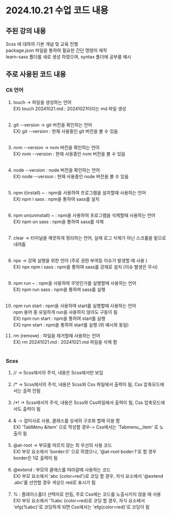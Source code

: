 # 2024.10.21 수업 코드 내용

## 주된 강의 내용

Scss 에 대하여 기본 개념 및 교육 진행 <br>
package.json 파일을 통하여 필요한 간단 명령어 제작<br>
learn-sass 폴더를 새로 생성 하였으며, syntax 폴더에 공부를 예시<br>

## 주로 사용된 코드 내용

### Cli 언어

1. touch -> 파일을 생성하는 언어<br>
   EX) touch 20241021.md : 20241021이라는 md 파일 생성<br>
   <br>
2. git --version -> git 버전을 확인하는 언어 <br>
   EX) git --version : 현재 사용중인 git 버전을 볼 수 있음 <br>
   <br>
3. nvm --version -> nvm 버전을 확인하는 언어<br>
   EX) nvm --version : 현재 사용중인 nvm 버전을 볼 수 있음 <br>
   <br>
4. node --version : node 버전을 확인하는 언어<br>
   EX) node --version : 현재 사용중인 node 버전을 볼 수 있음<br>
   <br>
5. npm i(install) ~ : npm을 사용하여 프로그램을 설치할때 사용하는 언어 <br>
   EX) npm i sass : npm을 통하여 sass를 설치 <br>
   <br>
6. npm un(uninstall) ~ : npm을 사용하여 프로그램을 삭제할때 사용하는 언어 <br>
   EX) npm un sass : npm을 통하여 sass를 삭제 <br>
   <br>
7. clear -> 터미널을 깨끗하게 정리하는 언어, 실제 로그 삭제가 아닌 스크롤을 밑으로 내려줌 <br>
   <br>
8. npx -> 강제 실행을 위한 언어 (주로 권한 부여등 이슈가 발생할 때 사용 )<br>
   EX) npx npm i sass : npm을 통하여 sass를 강제로 설치 (이슈 발생은 무시)<br>
   <br>
9. npm run ~ : npm을 사용하여 무엇인가를 실행할때 사용하는 언어 <br>
   EX) npm run sass : npm을 통하여 sass를 실행<br>
   <br>
10. npm run start : npm을 사용하여 start를 실행할때 사용하는 언어 <br>
    npm 용어 중 유일하게 run을 사용하지 않아도 구동이 됨<br>
    EX) npm run start : npm을 통하여 start를 실행<br>
    EX) npm start : npm을 통하여 start를 실행 (위 예시와 동일)
    <br>

11. rm (remove) : 파일을 제거할때 사용하는 언어<br>
    EX) rm 20241021.md : 20241021.md 파일을 삭제 함 <br>
    <br>

### Scss

1. // -> Scss에서의 주석, 내용은 Scss에서만 보임<br>
   <br>
2. /\* -> Scss에서의 주석, 내용은 Scss와 Css 파일에서 출력이 됨, Css 압축모드에서는 출력 안됨<br>
   <br>
3. /\*! -> Scss에서의 주석, 내용은 Scss와 Css파일에서 출력이 됨, Css 압축모드에서도 출력이 됨<br>
   <br>
4. & -> 접미사로 사용, 클래스를 상세히 구조화 할때 이용 함<BR>
   EX) 'TabMenu &item' 으로 작성할 경우-> Css에서는 'Tabmenu\_\_item' 로 노출이 됨<br>
   <br>
5. @at-root -> 부모를 따르지 않는 최 우선의 사용 코드 <br>
   EX) 부모 요소에서 'border:0' 으로 하였으나, '@at-root boder:1'로 할 경우 border은 1로 출력이 됨<br>
   <br>
6. @extend : 부모의 클래스를 따라갈때 사용하는 코드 <br>
   EX) 부모 요소에서 'abc {color=red'}로 코딩 할 경우, 자식 요소에서 '@extend .abc'를 선언할 경우 색상으 red로 표시가 됨<br>
   <br>
7. % : 플레이스홀더 선택자로 만듬, 주로 Css에는 코드를 노출시키지 않을 때 사용
   EX) 부모 요소에서 '%abc {color=red}로 코딩 할 경우, 자식 요소에서 'efg{%abc}'로 코딩하게 되면 Css에서는 'efg{color=red}'로 코딩이 됨
